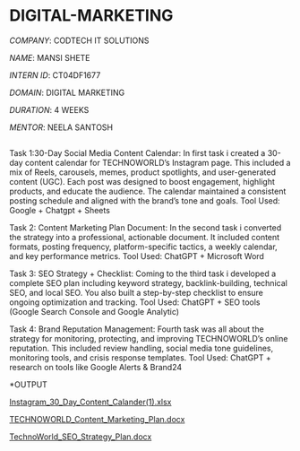 # DIGITAL-MARKETING

*COMPANY*: CODTECH IT SOLUTIONS

*NAME*: MANSI SHETE

*INTERN ID*: CT04DF1677

*DOMAIN*: DIGITAL  MARKETING

*DURATION*: 4 WEEKS

*MENTOR*: NEELA SANTOSH

## 
Task 1:30-Day Social Media Content Calendar:
In first task i created a 30-day content calendar for TECHNOWORLD’s Instagram page. This included a mix of Reels, carousels, memes, product spotlights, and user-generated content (UGC). Each post was designed to boost engagement, highlight products, and educate the audience. The calendar maintained a consistent posting schedule and aligned with the brand’s tone and goals.
Tool Used: Google + Chatgpt + Sheets

Task 2: Content Marketing Plan Document: 
In the  second task i converted the strategy into a professional, actionable document. It included content formats, posting frequency, platform-specific tactics, a weekly calendar, and key performance metrics.
Tool Used: ChatGPT + Microsoft Word

Task 3: SEO Strategy + Checklist:
Coming to the third task i developed a complete SEO plan including keyword strategy, backlink-building, technical SEO, and local SEO. You also built a step-by-step checklist to ensure ongoing optimization and tracking.
Tool Used: ChatGPT + SEO tools (Google Search Console and Google Analytic)

Task 4: Brand Reputation Management:
Fourth task was all about the strategy for monitoring, protecting, and improving TECHNOWORLD’s online reputation. This included review handling, social media tone guidelines, monitoring tools, and crisis response templates.
Tool Used: ChatGPT + research on tools like Google Alerts & Brand24

*OUTPUT

[Instagram_30_Day_Content_Calander(1).xlsx](https://github.com/user-attachments/files/20555768/Instagram_30_Day_Content_Calander.1.xlsx)

[TECHNOWORLD_Content_Marketing_Plan.docx](https://github.com/user-attachments/files/20555823/TECHNOWORLD_Content_Marketing_Plan.docx)

[TechnoWorld_SEO_Strategy_Plan.docx](https://github.com/user-attachments/files/20555834/TechnoWorld_SEO_Strategy_Plan.docx)



